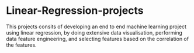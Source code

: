# Linear-Regression-projects
This projects consits of developing an  end to end machine learning project using linear regression, by doing extensive data visualisation, performing data feature engineering, and selecting features based on the correlation of the features.
